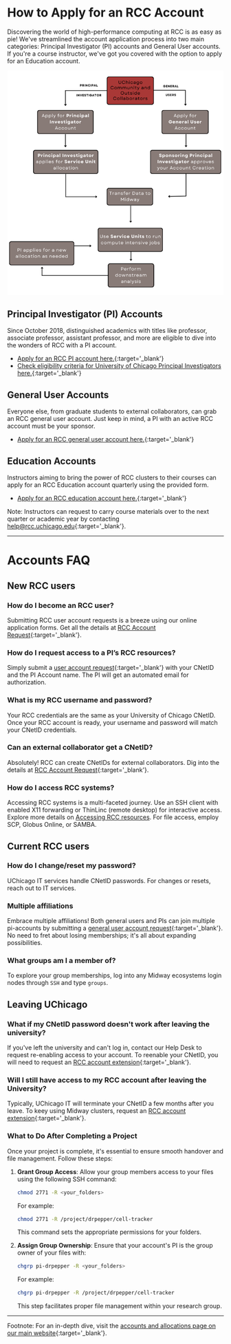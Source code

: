 # How to Apply for an RCC Account

Discovering the world of high-performance computing at RCC is as easy as pie! We've streamlined the account application process into two main categories: Principal Investigator (PI) accounts and General User accounts. If you're a course instructor, we've got you covered with the option to apply for an Education account.

<p align="center">
<img src="../../img/rcc_workflow.png" width="650" />
</p> 

## Principal Investigator (PI) Accounts

Since October 2018, distinguished academics with titles like professor, associate professor, assistant professor, and more are eligible to dive into the wonders of RCC with a PI account.

* [Apply for an RCC PI account here.](https://rcc.uchicago.edu/accounts-allocations/pi-account-request){:target='_blank'}
* [Check eligibility criteria for University of Chicago Principal Investigators here.](https://ura.uchicago.edu/policy-library/principal-investigator-eligibility){:target='_blank'}

## General User Accounts

Everyone else, from graduate students to external collaborators, can grab an RCC general user account. Just keep in mind, a PI with an active RCC account must be your sponsor.

* [Apply for an RCC general user account here.](https://rcc.uchicago.edu/accounts-allocations/general-user-account-request){:target='_blank'}

## Education Accounts

Instructors aiming to bring the power of RCC clusters to their courses can apply for an RCC Education account quarterly using the provided form.

* [Apply for an RCC education account here.](https://rcc.uchicago.edu/accounts-allocations/education-allocation-request){:target='_blank'}

Note: Instructors can request to carry course materials over to the next quarter or academic year by contacting [help@rcc.uchicago.edu](mailto:help@rcc.uchicago.edu){:target='_blank'}.

---

# Accounts FAQ

## New RCC users 

### How do I become an RCC user?

Submitting RCC user account requests is a breeze using our online application forms. Get all the details at [RCC Account Request](https://rcc.uchicago.edu/accounts-allocations/request-account){:target='_blank'}.

### How do I request access to a PI’s RCC resources?

Simply submit a [user account request](https://rcc.uchicago.edu/accounts-allocations/general-user-account-request){:target='_blank'} with your CNetID and the PI Account name. The PI will get an automated email for authorization.

### What is my RCC username and password?

Your RCC credentials are the same as your University of Chicago CNetID. Once your RCC account is ready, your username and password will match your CNetID credentials. 

### Can an external collaborator get a CNetID?

Absolutely! RCC can create CNetIDs for external collaborators. Dig into the details at [RCC Account Request](https://rcc.uchicago.edu/accounts-allocations/request-account){:target='_blank'}.

### How do I access RCC systems?

Accessing RCC systems is a multi-faceted journey. Use an SSH client with enabled X11 forwarding or ThinLinc (remote desktop) for interactive access. Explore more details on [Accessing RCC resources](connecting.md). For file access, employ SCP, Globus Online, or SAMBA.

## Current RCC users 

### How do I change/reset my password?

UChicago IT services handle CNetID passwords. For changes or resets, reach out to IT services.

### Multiple affiliations

Embrace multiple affiliations! Both general users and PIs can join multiple pi-accounts by submitting a [general user account request](https://rcc.uchicago.edu/accounts-allocations/general-user-account-request){:target='_blank'}. No need to fret about losing memberships; it's all about expanding possibilities.

### What groups am I a member of?

To explore your group memberships, log into any Midway ecosystems login nodes through `SSH` and type `groups`.

## Leaving UChicago 

### What if my CNetID password doesn't work after leaving the university?

If you've left the university and can't log in, contact our Help Desk to request re-enabling access to your account.  To reenable your CNetID, you will need to request an [RCC account extension](https://rcc.uchicago.edu/accounts-allocations/account-extension-request){:target='_blank'}.  

### Will I still have access to my RCC account after leaving the University?

Typically, UChicago IT will terminate your CNetID a few months after you leave. To keey using Midway clusters, request an [RCC account extension](https://rcc.uchicago.edu/accounts-allocations/account-extension-request){:target='_blank'}.

### What to Do After Completing a Project

Once your project is complete, it's essential to ensure smooth handover and file management. Follow these steps:

1. **Grant Group Access**: Allow your group members access to your files using the following SSH command:

    ```bash
    chmod 2771 -R <your_folders>
    ```

    For example:

    ```bash
    chmod 2771 -R /project/drpepper/cell-tracker
    ```

    This command sets the appropriate permissions for your folders.

2. **Assign Group Ownership**: Ensure that your account's PI is the group owner of your files with:

    ```bash
    chgrp pi-drpepper -R <your_folders>
    ```

    For example:

    ```bash
    chgrp pi-drpepper -R /project/drpepper/cell-tracker
    ```

    This step facilitates proper file management within your research group.

---

Footnote: For an in-depth dive, visit the [accounts and allocations page on our main website](https://rcc.uchicago.edu/accounts-allocations){:target='_blank'}.
